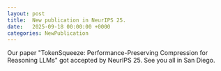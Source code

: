 ```yaml
---
layout: post
title:  New publication in NeurIPS 25.
date:   2025-09-18 00:00:00 +0000
categories: NewPublication
---
```

Our paper "TokenSqueeze: Performance-Preserving Compression for Reasoning LLMs" got accepted by NeurIPS 25. See you all in San Diego.
